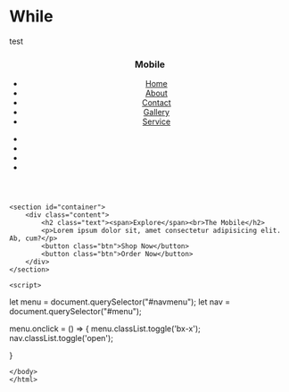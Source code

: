# While
test
<!DOCTYPE html>
<head>
    <title>Home</title>
    <meta name="viewport" content="width=device-width, initial-scale=1.0">
    <link href='https://unpkg.com/boxicons@2.1.4/css/boxicons.min.css' rel='stylesheet'>
    <link rel="stylesheet" href="landing1.css">
</head>
<body>
    <header>
        <h3>Mobile</h3>
        <ul id="menu">
            <li><a href="">Home</a></li>
            <li><a href="">About</a></li>
            <li><a href="">Contact</a></li>
            <li><a href="">Gallery</a></li>
            <li><a href="">Service</a></li>
        </ul>
        <ul id="icon">
            <li><a href=""><i class='bx bx-user'></i></a></li>
            <li><a href=""><i class='bx bxl-facebook'></i></a></li>
            <li><a href=""><i class='bx bxl-twitter'></i></a></li>
            <li><a href="#navmenu" id="navmenu"><i class='bx bx-menu'></i></a></li>
        </ul>
    </header>


    <section id="container">
        <div class="content">
            <h2 class="text"><span>Explore</span><br>The Mobile</h2>
            <p>Lorem ipsum dolor sit, amet consectetur adipisicing elit. Ab, cum?</p>
            <button class="btn">Shop Now</button>
            <button class="btn">Order Now</button>
        </div>
    </section>

    <script>
let menu = document.querySelector("#navmenu");
let nav = document.querySelector("#menu");

menu.onclick = () => {
   menu.classList.toggle('bx-x');
    nav.classList.toggle('open');

}
    </script>










    </body>
    </html>
